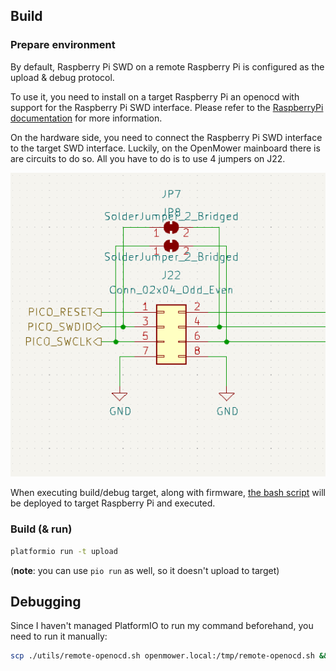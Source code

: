 ## Build
### Prepare environment
By default, Raspberry Pi SWD on a remote Raspberry Pi is configured as the upload & debug protocol.

To use it, you need to install on a target Raspberry Pi an openocd with support for the Raspberry Pi SWD interface.
Please refer to the [RaspberryPi documentation](https://www.raspberrypi.com/documentation/microcontrollers/debug-probe.html#linux-and-raspberry-pi) for more information.

On the hardware side, you need to connect the Raspberry Pi SWD interface to the target SWD interface.
Luckily, on the OpenMower mainboard there is are circuits to do so. All you have to do is to use 4 jumpers on J22.

![J22](docs/openmower_j22_swd.png)

When executing build/debug target, along with firmware, [the bash script](utils/remote-openocd.sh) will be deployed to target Raspberry Pi and executed.

### Build (& run)

```bash
platformio run -t upload
```
(**note**: you can use `pio run` as well, so it doesn't upload to target)

## Debugging

Since I haven't managed PlatformIO to run my command beforehand, you need to run it manually:

```bash
scp ./utils/remote-openocd.sh openmower.local:/tmp/remote-openocd.sh && ssh openmower.local /tmp/remote-openocd.sh reset
```